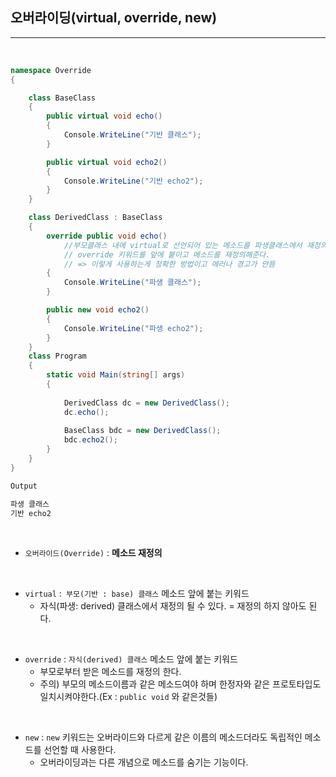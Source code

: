 ## 오버라이딩(virtual, override, new)
----------------------------------------------------------------

<br />

```csharp
namespace Override
{   

    class BaseClass
    {
        public virtual void echo()
        {
            Console.WriteLine("기반 클래스");
        }

        public virtual void echo2()
        {
            Console.WriteLine("기반 echo2");
        }
    }

    class DerivedClass : BaseClass
    {
        override public void echo() 
            //부모클래스 내에 virtual로 선언되어 있는 메소드를 파생클래스에서 재정의할때
            // override 키워드를 앞에 붙이고 메소드를 재정의해준다.
            // => 이렇게 사용하는게 정확한 방법이고 에러나 경고가 안뜸
        {
            Console.WriteLine("파생 클래스");
        }

        public new void echo2()
        {
            Console.WriteLine("파생 echo2");
        }
    }
    class Program
    {
        static void Main(string[] args)
        {
            
            DerivedClass dc = new DerivedClass();
            dc.echo();
            
            BaseClass bdc = new DerivedClass();
            bdc.echo2();
        }
    }
}
```
```java
Output

파생 클래스
기반 echo2
```

<br />
  
- `오버라이드(Override)` : <b> 메소드 재정의 </b>

<br />
 
- `virtual` :` 부모(기반 : base) 클래스` 메소드 앞에 붙는 키워드
  - 자식(파생: derived) 클래스에서 재정의 될 수 있다. = 재정의 하지 않아도 된다.

<br />
 
- `override` : `자식(derived) 클래스` 메소드 앞에 붙는 키워드 
  - 부모로부터 받은 메소드를 재정의 한다.
  - 주의) 부모의 메소드이름과 같은 메소드여야 하며 한정자와 같은 프로토타입도 일치시켜야한다.(Ex : `public void` 와 같은것들)

<br />
 
- `new` : `new` 키워드는 오버라이드와 다르게 같은 이름의 메소드더라도 독립적인 메소드를 선언할 때 사용한다.
  - 오버라이딩과는 다른 개념으로 메소드를 숨기는 기능이다.
            